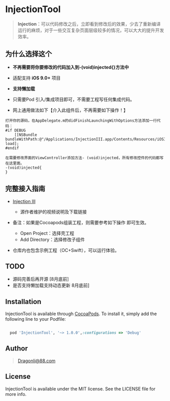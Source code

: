 # InjectionTool

> **Injection**：可以代码修改之后，立即看到修改后的效果，少去了重新编译运行的麻烦，对于一些交互复杂页面层级较多的情况，可以大大的提升开发效率。

## 为什么选择这个

- **不再需要将你要修改的代码加入到-(void)injected{}方法中**

- 适配支持 **iOS 9.0+** 项目 

- **支持懒加载**

- 只需要Pod 引入/集成项目即可，不需要工程写任何集成代码。

- 网上通用做法如下【介入此组件后，不再需要如下操作！】 

```
打开你的源码，在AppDelegate.m的didFinishLaunchingWithOptions方法添加一行代码：
#if DEBUG
    [[NSBundle bundleWithPath:@"/Applications/InjectionIII.app/Contents/Resources/iOSInjection.bundle"] load];
#endif

在需要修改界面的ViewController添加方法- (void)injected，所有修改控件的代码都写在这里面。
-(void)injected{
}

```

## 完整接入指南

- [ Injection III ](https://johnholdsworth.com/injection.html) 
	- 源作者维护的视频说明及下载链接
- 备注：如果是Cocoapods组装工程，则需要参考如下操作 即可生效。
	- Open Project：选择壳工程
	- Add Directory：选择修改子组件

- 仓库内也包含示例工程（OC+Swift），可以运行体验。

## TODO

- 源码完善后再开源 [8月底前]
- 是否支持懒加载支持动态更新 8月底前]

## Installation

InjectionTool is available through [CocoaPods](https://cocoapods.org/pods/InjectionTool). To install it, simply add the following line to your Podfile:

```ruby

  pod 'InjectionTool', '~> 1.0.0',:configurations => 'Debug'

```

## Author

> Dragonli@88.com

## License

InjectionTool is available under the MIT license. See the LICENSE file for more info.
